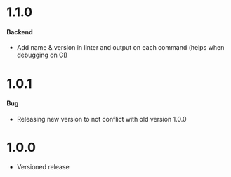 # 1.1.0

#### Backend

- Add name & version in linter and output on each command (helps when debugging on CI)

# 1.0.1

#### Bug

- Releasing new version to not conflict with old version 1.0.0

# 1.0.0

- Versioned release
